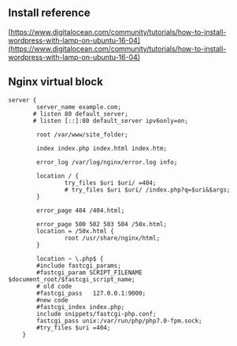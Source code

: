 ## Install reference
[https://www.digitalocean.com/community/tutorials/how-to-install-wordpress-with-lamp-on-ubuntu-16-04](https://www.digitalocean.com/community/tutorials/how-to-install-wordpress-with-lamp-on-ubuntu-16-04)
## Nginx virtual block
```
server {
        server_name example.com;
       # listen 80 default_server;
       # listen [::]:80 default_server ipv6only=on;

        root /var/www/site_folder;

        index index.php index.html index.htm;

        error_log /var/log/nginx/error.log info;

        location / {
                try_files $uri $uri/ =404;
                # try_files $uri $uri/ /index.php?q=$uri&$args;
        }

        error_page 404 /404.html;

        error_page 500 502 503 504 /50x.html;
        location = /50x.html {
                root /usr/share/nginx/html;
        }

        location ~ \.php$ {
        #include fastcgi_params;
        #fastcgi_param SCRIPT_FILENAME $document_root/$fastcgi_script_name;
        # old code
        #fastcgi_pass   127.0.0.1:9000;
        #new code
        #fastcgi_index index.php;
        include snippets/fastcgi-php.conf;
        fastcgi_pass unix:/var/run/php/php7.0-fpm.sock;
        #try_files $uri =404;
    }
```
